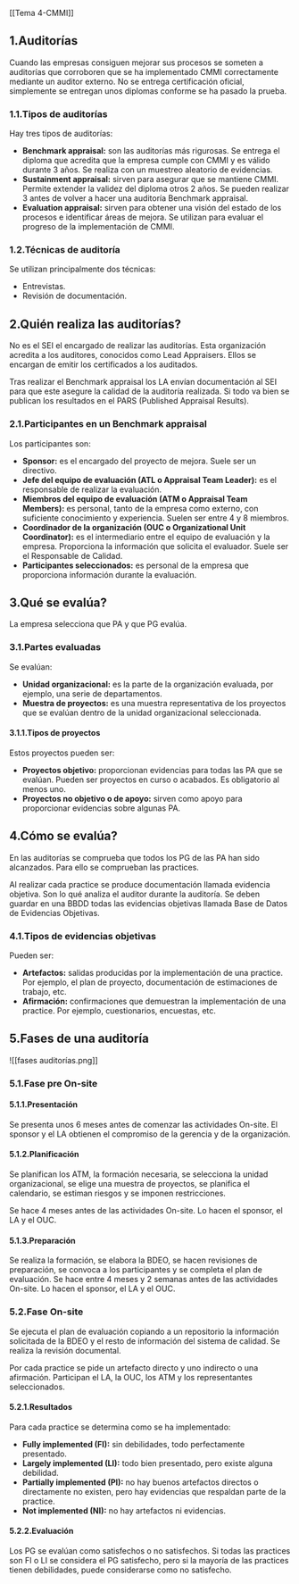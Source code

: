 [[Tema 4-CMMI]]

## 1.Auditorías
Cuando las empresas consiguen mejorar sus procesos se someten a auditorías que corroboren que se ha implementado CMMI correctamente mediante un auditor externo. No se entrega certificación oficial, simplemente se entregan unos diplomas conforme se ha pasado la prueba.

### 1.1.Tipos de auditorías
Hay tres tipos de auditorías:
+ **Benchmark appraisal:** son las auditorías más rigurosas. Se entrega el diploma que acredita que la empresa cumple con CMMI y es válido durante 3 años. Se realiza con un muestreo aleatorio de evidencias.
+ **Sustainment appraisal:** sirven para asegurar que se mantiene CMMI. Permite extender la validez del diploma otros 2 años. Se pueden realizar 3 antes de volver a hacer una auditoría Benchmark appraisal.
+ **Evaluation appraisal:** sirven para obtener una visión del estado de los procesos e identificar áreas de mejora. Se utilizan para evaluar el progreso de la implementación de CMMI.

### 1.2.Técnicas de auditoría
Se utilizan principalmente dos técnicas:
+ Entrevistas.
+ Revisión de documentación.

## 2.Quién realiza las auditorías?
No es el SEI el encargado de realizar las auditorías. Esta organización acredita a los auditores, conocidos como Lead Appraisers. Ellos se encargan de emitir los certificados a los auditados.

Tras realizar el Benchmark appraisal los LA envían documentación al SEI para que este asegure la calidad de la auditoría realizada. Si todo va bien se publican los resultados en el PARS (Published Appraisal Results).

### 2.1.Participantes en un Benchmark appraisal
Los participantes son:
+ **Sponsor:** es el encargado del proyecto de mejora. Suele ser un directivo.
+ **Jefe del equipo de evaluación (ATL o Appraisal Team Leader):** es el responsable de realizar la evaluación.
+ **Miembros del equipo de evaluación (ATM o Appraisal Team Members):** es personal, tanto de la empresa como externo, con suficiente conocimiento y experiencia. Suelen ser entre 4 y 8 miembros.
+ **Coordinador de la organización (OUC o Organizational Unit Coordinator):** es el intermediario entre el equipo de evaluación y la empresa. Proporciona la información que solicita el evaluador. Suele ser el Responsable de Calidad.
+ **Participantes seleccionados:** es personal de la empresa que proporciona información durante la evaluación.

## 3.Qué se evalúa?
La empresa selecciona que PA y que PG evalúa.

### 3.1.Partes evaluadas
Se evalúan:
+ **Unidad organizacional:** es la parte de la organización evaluada, por ejemplo, una serie de departamentos.
+ **Muestra de proyectos:** es una muestra representativa de los proyectos que se evalúan dentro de la unidad organizacional seleccionada.

#### 3.1.1.Tipos de proyectos
Estos proyectos pueden ser:
+ **Proyectos objetivo:** proporcionan evidencias para todas las PA que se evalúan. Pueden ser proyectos en curso o acabados. Es obligatorio al menos uno.
+ **Proyectos no objetivo o de apoyo:** sirven como apoyo para proporcionar evidencias sobre algunas PA.

## 4.Cómo se evalúa?
En las auditorías se comprueba que todos los PG de las PA han sido alcanzados. Para ello se comprueban las practices. 

Al realizar cada practice se produce documentación llamada evidencia objetiva. Son lo qué analiza el auditor durante la auditoría. Se deben guardar en una BBDD todas las evidencias objetivas llamada Base de Datos de Evidencias Objetivas.

### 4.1.Tipos de evidencias objetivas
Pueden ser:
+ **Artefactos:** salidas producidas por la implementación de una practice. Por ejemplo, el plan de proyecto, documentación de estimaciones de trabajo, etc. 
+ **Afirmación:** confirmaciones que demuestran la implementación de una practice. Por ejemplo, cuestionarios, encuestas, etc.

## 5.Fases de una auditoría

![[fases auditorías.png]]

### 5.1.Fase pre On-site
#### 5.1.1.Presentación
Se presenta unos 6 meses antes de comenzar las actividades On-site. El sponsor y el LA obtienen el compromiso de la gerencia y de la organización.

#### 5.1.2.Planificación
Se planifican los ATM, la formación necesaria, se selecciona la unidad organizacional, se elige una muestra de proyectos, se planifica el calendario, se estiman riesgos y se imponen restricciones.

Se hace 4 meses antes de las actividades On-site. Lo hacen el sponsor, el LA y el OUC.

#### 5.1.3.Preparación
Se realiza la formación, se elabora la BDEO, se hacen revisiones de preparación, se convoca a los participantes y se completa el plan de evaluación. Se hace entre 4 meses y 2 semanas antes de las actividades On-site. Lo hacen el sponsor, el LA y el OUC.

### 5.2.Fase On-site
Se ejecuta el plan de evaluación copiando a un repositorio la información solicitada de la BDEO y el resto de información del sistema de calidad. Se realiza la revisión documental.

Por cada practice se pide un artefacto directo y uno indirecto o una afirmación. Participan el LA, la OUC, los ATM y los representantes seleccionados.

#### 5.2.1.Resultados
Para cada practice se determina como se ha implementado:
+ **Fully implemented (FI):** sin debilidades, todo perfectamente presentado.
+ **Largely implemented (LI):** todo bien presentado, pero existe alguna debilidad.
+ **Partially implemented (PI):** no hay buenos artefactos directos o directamente no existen, pero hay evidencias que respaldan parte de la practice.
+ **Not implemented (NI):** no hay artefactos ni evidencias.

#### 5.2.2.Evaluación
Los PG se evalúan como satisfechos o no satisfechos. Si todas las practices son FI o LI se considera el PG satisfecho, pero si la mayoría de las practices tienen debilidades, puede considerarse como no satisfecho.

